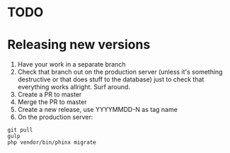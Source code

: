 # TODO

# Releasing new versions
1. Have your work in a separate branch
2. Check that branch out on the production server (unless it's something destructive or that does stuff to the database) just to check that everything works allright. Surf around.
3. Create a PR to master
4. Merge the PR to master
5. Create a new release, use YYYYMMDD-N as tag name
6. On the production server:
```
git pull
gulp
php vendor/bin/phinx migrate
```
